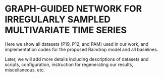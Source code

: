 # GRAPH-GUIDED NETWORK FOR IRREGULARLY SAMPLED MULTIVARIATE TIME SERIES

Here we show all datasets (P19, P12, and PAM) used in our work,  and implementation codes for the proposed Raindrop model and all baselines.

Later, we will add more details including descriptions of datasets and scripts, configuration, instruction for regenerating our results, miscellaneous, etc.
